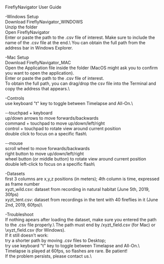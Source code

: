 FireflyNavigator User Guide

-Windows Setup\
Download FireflyNavigator_WINDOWS\
Unzip the folder\
Open FireflyNavigator\
Enter or paste the path to the .csv file of interest. Make sure to include the name of the .csv file at the end.\ 
You can obtain the full path from the address bar in Windows Explorer.

-Mac Setup\
Download FireflyNavigator_MAC\
Open the Application file inside the folder (MacOS might ask you to confirm you want to open the application).\
Enter or paste the path to the .csv file of interest.\
To obtain the full path, you can drag/drop the csv file into the Terminal and copy the address that appears.\

-Controls\
use keyboard "t" key to toggle between Timelapse and All-On.\

--touchpad + keyboard\
	up/down arrows to move forwards/backwards\
	command + touchpad to move up/down/left/right\
	control + touchpad to rotate view around current position\
	double click to focus on a specific flash\

--mouse\
	scroll wheel to move forwards/backwards\
	right button to move up/down/left/right\
	wheel button (or middle button) to rotate view around current position\
	double left-click to focus on a specific flash\


-Datasets\
first 3 columns are x,y,z positions (in meters); 4th column is time, expressed as frame number\
xyzt_wild.csv: dataset from recording in natural habitat (June 5th, 2019, 30fps)\
xyzt_tent.csv: dataset from recordings in the tent with 40 fireflies in it (June 2nd, 2019, 60fps)\

-Troubleshoot\
If nothing apears after loading the dataset, make sure you entered the path to the .csv file properly.\ 
The path must end by /xyzt_field.csv (for Mac) or \xyzt_field.csv (for Windows).\
If it still doesn't work:\
try a shorter path by moving .csv files to Desktop;\
try use keyboard "t" key to toggle between Timelapse and All-On.\ 
Timelapse is played at 60fps, so flashes are rare. Be patient!\
If the problem persists, please contact us.\
